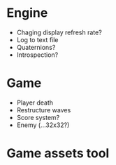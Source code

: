 # Engine
- Chaging display refresh rate?
- Log to text file
- Quaternions?
- Introspection?

# Game
- Player death
- Restructure waves
- Score system?
- Enemy (...32x32?)

# Game assets tool
